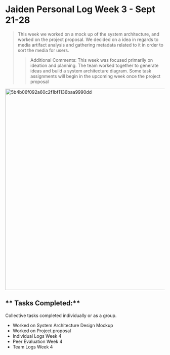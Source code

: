 # Jaiden Personal Log Week 3 - Sept 21-28 
> This week we worked on a mock up of the system architecture, and worked on the project proposal. We decided on a idea in regards to media artifact analysis and gathering metadata related to it in order to sort the media for users. 
>> Additional Comments: This week was focused primarily on ideation and planning. The team worked together to generate ideas and build a system architecture diagram. Some task assignments will begin in the upcoming week once the project proposal   

<img width="1073" height="636" alt="5b4b06f092a60c2f1bf1136baa9990dd" src="https://github.com/user-attachments/assets/5b935593-d127-4024-8095-434295af8766" />

## ** Tasks Completed:**

Collective tasks completed individually or as a group.

* Worked on System Architecture Design Mockup
* Worked on Project proposal
* Individual Logs Week 4 
* Peer Evaluation Week 4 
* Team Logs Week 4 

